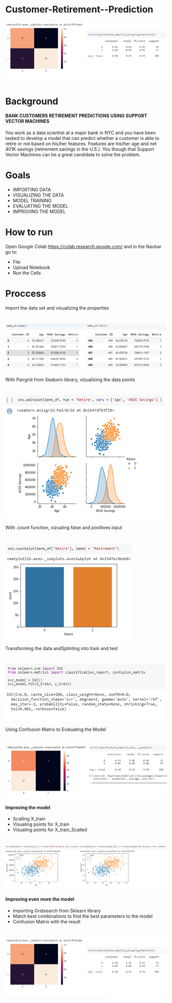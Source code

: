 # Customer-Retirement--Prediction


![fb](images/cr7.png)


# Background

#### BANK CUSTOMERS RETIREMENT PREDICTIONS USING SUPPORT VECTOR MACHINES

You work as a data scientist at a major bank in NYC and you have been tasked to develop a model that can predict whether a customer is able to retire or not based on his/her features. Features are his/her age and net 401K savings (retirement savings in the U.S.). You though that Support Vector Machines can be a great candidate to solve the problem.


# Goals

* IMPORTING DATA
* VISUALIZING THE DATA
* MODEL TRAINING
* EVALUATING THE MODEL
* IMPROVING THE MODEL


# How to run 

Open Google Colab https://colab.research.google.com/ and in the Navbar go to:
* File
* Upload Notebook
* Run the Cells


# Proccess

Import the data set and visualizing the properties
# 

![fb](images/cr1.png)

With Pairgrid from Seaborn library, vizualizing the data points
#  
![fb](images/cr2.png)

With .count function, vizualing false and positives input
#  
![fb](images/cr3.png)

Transforming the data andSplinting into train and test
#  
![fb](images/cr4.png)

Using Confusion Matrix to Evaluating the Model
#  
![fb](images/cr5.png)

#### Improving the model
* Scalling X_train
* Visualing points for X_train
* Visualing points for X_train_Scalled
#  
![fb](images/cr6.png)


#### Improving even more the model
* Importing Gridsearch  from Sklearn library
* Match best combinations to find the best parameters to the model
* Confusion Matrix with the result
#  
![fb](images/cr7.png)

